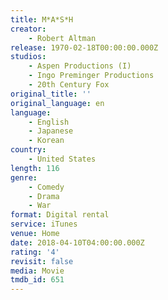```yaml
---
title: M*A*S*H
creator:
    - Robert Altman
release: 1970-02-18T00:00:00.000Z
studios:
    - Aspen Productions (I)
    - Ingo Preminger Productions
    - 20th Century Fox
original_title: ''
original_language: en
language:
    - English
    - Japanese
    - Korean
country:
    - United States
length: 116
genre:
    - Comedy
    - Drama
    - War
format: Digital rental
service: iTunes
venue: Home
date: 2018-04-10T04:00:00.000Z
rating: '4'
revisit: false
media: Movie
tmdb_id: 651
---
```



